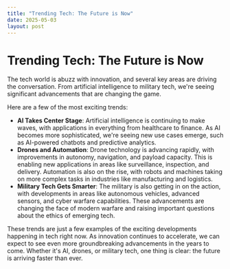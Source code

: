 ```yaml
---
title: "Trending Tech: The Future is Now"
date: 2025-05-03
layout: post
---
```


# Trending Tech: The Future is Now
The tech world is abuzz with innovation, and several key areas are driving the conversation. From artificial intelligence to military tech, we're seeing significant advancements that are changing the game.

Here are a few of the most exciting trends:

* **AI Takes Center Stage**: Artificial intelligence is continuing to make waves, with applications in everything from healthcare to finance. As AI becomes more sophisticated, we're seeing new use cases emerge, such as AI-powered chatbots and predictive analytics.
* **Drones and Automation**: Drone technology is advancing rapidly, with improvements in autonomy, navigation, and payload capacity. This is enabling new applications in areas like surveillance, inspection, and delivery. Automation is also on the rise, with robots and machines taking on more complex tasks in industries like manufacturing and logistics.
* **Military Tech Gets Smarter**: The military is also getting in on the action, with developments in areas like autonomous vehicles, advanced sensors, and cyber warfare capabilities. These advancements are changing the face of modern warfare and raising important questions about the ethics of emerging tech.

These trends are just a few examples of the exciting developments happening in tech right now. As innovation continues to accelerate, we can expect to see even more groundbreaking advancements in the years to come. Whether it's AI, drones, or military tech, one thing is clear: the future is arriving faster than ever.